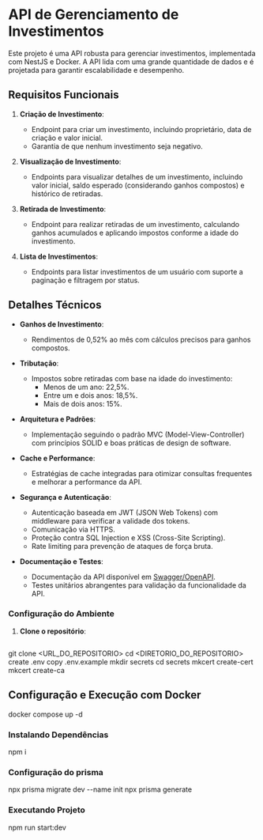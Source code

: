 # API de Gerenciamento de Investimentos

Este projeto é uma API robusta para gerenciar investimentos, implementada com NestJS e Docker. A API lida com uma grande quantidade de dados e é projetada para garantir escalabilidade e desempenho.

## Requisitos Funcionais

1. **Criação de Investimento**:
   - Endpoint para criar um investimento, incluindo proprietário, data de criação e valor inicial.
   - Garantia de que nenhum investimento seja negativo.

2. **Visualização de Investimento**:
   - Endpoints para visualizar detalhes de um investimento, incluindo valor inicial, saldo esperado (considerando ganhos compostos) e histórico de retiradas.

3. **Retirada de Investimento**:
   - Endpoint para realizar retiradas de um investimento, calculando ganhos acumulados e aplicando impostos conforme a idade do investimento.

4. **Lista de Investimentos**:
   - Endpoints para listar investimentos de um usuário com suporte a paginação e filtragem por status.

## Detalhes Técnicos

- **Ganhos de Investimento**:
  - Rendimentos de 0,52% ao mês com cálculos precisos para ganhos compostos.

- **Tributação**:
  - Impostos sobre retiradas com base na idade do investimento:
    - Menos de um ano: 22,5%.
    - Entre um e dois anos: 18,5%.
    - Mais de dois anos: 15%.

- **Arquitetura e Padrões**:
  - Implementação seguindo o padrão MVC (Model-View-Controller) com princípios SOLID e boas práticas de design de software.

- **Cache e Performance**:
  - Estratégias de cache integradas para otimizar consultas frequentes e melhorar a performance da API.

- **Segurança e Autenticação**:
  - Autenticação baseada em JWT (JSON Web Tokens) com middleware para verificar a validade dos tokens.
  - Comunicação via HTTPS.
  - Proteção contra SQL Injection e XSS (Cross-Site Scripting).
  - Rate limiting para prevenção de ataques de força bruta.

- **Documentação e Testes**:
  - Documentação da API disponível em [Swagger/OpenAPI](https://localhost:3000/convertax/api/v1/docs).
  - Testes unitários abrangentes para validação da funcionalidade da API.



### Configuração do Ambiente
1. **Clone o repositório**:
   ```bash
  git clone <URL_DO_REPOSITORIO>
  cd <DIRETORIO_DO_REPOSITORIO>
  create .env copy .env.example
  mkdir secrets
  cd secrets
  mkcert create-cert
  mkcert create-ca

## Configuração e Execução com Docker
  docker compose up -d
### Instalando Dependências
  npm i 

### Configuração do prisma 
  npx prisma migrate dev --name init
  npx prisma generate

### Executando Projeto
  npm run start:dev
